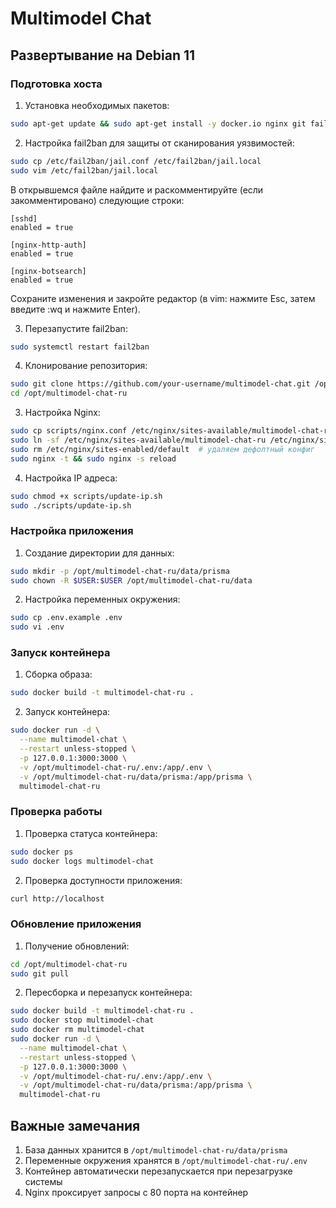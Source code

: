 # Multimodel Chat

## Развертывание на Debian 11

### Подготовка хоста

1. Установка необходимых пакетов:
```bash
sudo apt-get update && sudo apt-get install -y docker.io nginx git fail2ban vim
```

2. Настройка fail2ban для защиты от сканирования уязвимостей:
```bash
sudo cp /etc/fail2ban/jail.conf /etc/fail2ban/jail.local
sudo vim /etc/fail2ban/jail.local
```

   В открывшемся файле найдите и раскомментируйте (если закомментировано) следующие строки:
   ```
   [sshd]
   enabled = true

   [nginx-http-auth]
   enabled = true

   [nginx-botsearch]
   enabled = true
   ```

   Сохраните изменения и закройте редактор (в vim: нажмите Esc, затем введите :wq и нажмите Enter).

3. Перезапустите fail2ban:
```bash
sudo systemctl restart fail2ban
```

4. Клонирование репозитория:
```bash
sudo git clone https://github.com/your-username/multimodel-chat.git /opt/multimodel-chat-ru
cd /opt/multimodel-chat-ru
```

3. Настройка Nginx:
```bash
sudo cp scripts/nginx.conf /etc/nginx/sites-available/multimodel-chat-ru
sudo ln -sf /etc/nginx/sites-available/multimodel-chat-ru /etc/nginx/sites-enabled/
sudo rm /etc/nginx/sites-enabled/default  # удаляем дефолтный конфиг
sudo nginx -t && sudo nginx -s reload
```

4. Настройка IP адреса:
```bash
sudo chmod +x scripts/update-ip.sh
sudo ./scripts/update-ip.sh
```

### Настройка приложения

1. Создание директории для данных:
```bash
sudo mkdir -p /opt/multimodel-chat-ru/data/prisma
sudo chown -R $USER:$USER /opt/multimodel-chat-ru/data
```

2. Настройка переменных окружения:
```bash
sudo cp .env.example .env
sudo vi .env
```

### Запуск контейнера

1. Сборка образа:
```bash
sudo docker build -t multimodel-chat-ru .
```

2. Запуск контейнера:
```bash
sudo docker run -d \
  --name multimodel-chat \
  --restart unless-stopped \
  -p 127.0.0.1:3000:3000 \
  -v /opt/multimodel-chat-ru/.env:/app/.env \
  -v /opt/multimodel-chat-ru/data/prisma:/app/prisma \
  multimodel-chat-ru
```

### Проверка работы

1. Проверка статуса контейнера:
```bash
sudo docker ps
sudo docker logs multimodel-chat
```

2. Проверка доступности приложения:
```bash
curl http://localhost
```

### Обновление приложения

1. Получение обновлений:
```bash
cd /opt/multimodel-chat-ru
sudo git pull
```

2. Пересборка и перезапуск контейнера:
```bash
sudo docker build -t multimodel-chat-ru .
sudo docker stop multimodel-chat
sudo docker rm multimodel-chat
sudo docker run -d \
  --name multimodel-chat \
  --restart unless-stopped \
  -p 127.0.0.1:3000:3000 \
  -v /opt/multimodel-chat-ru/.env:/app/.env \
  -v /opt/multimodel-chat-ru/data/prisma:/app/prisma \
  multimodel-chat-ru
```

## Важные замечания

1. База данных хранится в `/opt/multimodel-chat-ru/data/prisma`
2. Переменные окружения хранятся в `/opt/multimodel-chat-ru/.env`
3. Контейнер автоматически перезапускается при перезагрузке системы
4. Nginx проксирует запросы с 80 порта на контейнер

